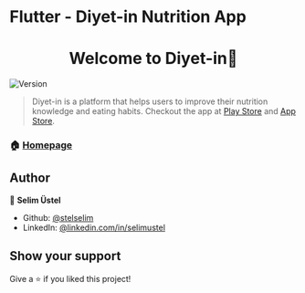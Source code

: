 # Flutter - Diyet-in Nutrition App

<h1 align="center">Welcome to Diyet-in👋</h1>
<p>
  <img alt="Version" src="https://img.shields.io/badge/version-0.0.1-blue.svg?cacheSeconds=2592000" />
</p>

> Diyet-in is a platform that helps users to improve their nutrition knowledge and eating habits. Checkout the app at [Play Store](https://play.google.com/store/apps/details?id=com.diyetin.beslenme) and [App Store](https://apps.apple.com/us/app/diyet-in/id1498230192?ls=1). 

### 🏠 [Homepage](https://github.com/stelselim/Diyet-in)


## Author

👤 **Selim Üstel**

* Github: [@stelselim](https://github.com/stelselim)
* LinkedIn: [@linkedin.com/in/selimustel](https://www.linkedin.com/in/selimustel/)



## Show your support

Give a ⭐️ if you liked this project!
